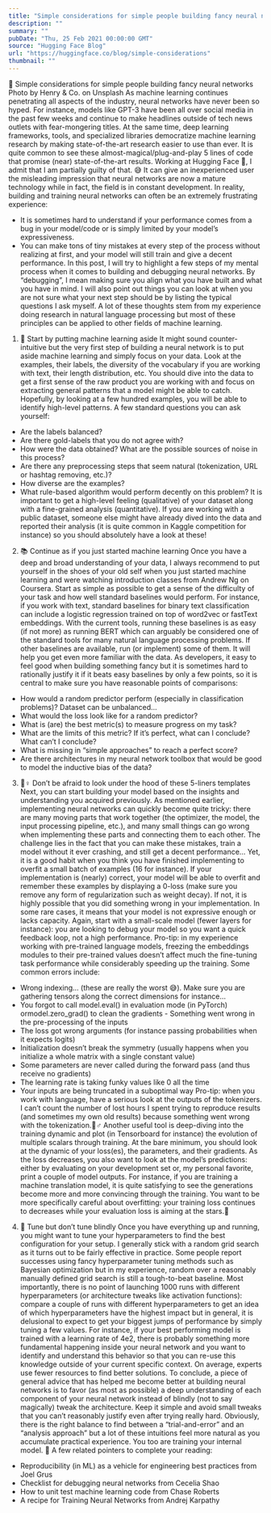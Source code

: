 ```yaml
---
title: "Simple considerations for simple people building fancy neural networks"
description: ""
summary: ""
pubDate: "Thu, 25 Feb 2021 00:00:00 GMT"
source: "Hugging Face Blog"
url: "https://huggingface.co/blog/simple-considerations"
thumbnail: ""
---
```


🚧 Simple considerations for simple people building fancy neural networks
Photo by Henry & Co. on Unsplash
As machine learning continues penetrating all aspects of the industry, neural networks have never been so hyped. For instance, models like GPT-3 have been all over social media in the past few weeks and continue to make headlines outside of tech news outlets with fear-mongering titles.
At the same time, deep learning frameworks, tools, and specialized libraries democratize machine learning research by making state-of-the-art research easier to use than ever. It is quite common to see these almost-magical/plug-and-play 5 lines of code that promise (near) state-of-the-art results. Working at Hugging Face 🤗, I admit that I am partially guilty of that. 😅 It can give an inexperienced user the misleading impression that neural networks are now a mature technology while in fact, the field is in constant development.
In reality, building and training neural networks can often be an extremely frustrating experience:
- It is sometimes hard to understand if your performance comes from a bug in your model/code or is simply limited by your model’s expressiveness.
- You can make tons of tiny mistakes at every step of the process without realizing at first, and your model will still train and give a decent performance.
In this post, I will try to highlight a few steps of my mental process when it comes to building and debugging neural networks. By “debugging”, I mean making sure you align what you have built and what you have in mind. I will also point out things you can look at when you are not sure what your next step should be by listing the typical questions I ask myself.
A lot of these thoughts stem from my experience doing research in natural language processing but most of these principles can be applied to other fields of machine learning.
1. 🙈 Start by putting machine learning aside
It might sound counter-intuitive but the very first step of building a neural network is to put aside machine learning and simply focus on your data. Look at the examples, their labels, the diversity of the vocabulary if you are working with text, their length distribution, etc. You should dive into the data to get a first sense of the raw product you are working with and focus on extracting general patterns that a model might be able to catch. Hopefully, by looking at a few hundred examples, you will be able to identify high-level patterns. A few standard questions you can ask yourself:
- Are the labels balanced?
- Are there gold-labels that you do not agree with?
- How were the data obtained? What are the possible sources of noise in this process?
- Are there any preprocessing steps that seem natural (tokenization, URL or hashtag removing, etc.)?
- How diverse are the examples?
- What rule-based algorithm would perform decently on this problem?
It is important to get a high-level feeling (qualitative) of your dataset along with a fine-grained analysis (quantitative). If you are working with a public dataset, someone else might have already dived into the data and reported their analysis (it is quite common in Kaggle competition for instance) so you should absolutely have a look at these!
2. 📚 Continue as if you just started machine learning
Once you have a deep and broad understanding of your data, I always recommend to put yourself in the shoes of your old self when you just started machine learning and were watching introduction classes from Andrew Ng on Coursera. Start as simple as possible to get a sense of the difficulty of your task and how well standard baselines would perform. For instance, if you work with text, standard baselines for binary text classification can include a logistic regression trained on top of word2vec or fastText embeddings. With the current tools, running these baselines is as easy (if not more) as running BERT which can arguably be considered one of the standard tools for many natural language processing problems. If other baselines are available, run (or implement) some of them. It will help you get even more familiar with the data.
As developers, it easy to feel good when building something fancy but it is sometimes hard to rationally justify it if it beats easy baselines by only a few points, so it is central to make sure you have reasonable points of comparisons:
- How would a random predictor perform (especially in classification problems)? Dataset can be unbalanced…
- What would the loss look like for a random predictor?
- What is (are) the best metric(s) to measure progress on my task?
- What are the limits of this metric? If it’s perfect, what can I conclude? What can’t I conclude?
- What is missing in “simple approaches” to reach a perfect score?
- Are there architectures in my neural network toolbox that would be good to model the inductive bias of the data?
3. 🦸♀️ Don’t be afraid to look under the hood of these 5-liners templates
Next, you can start building your model based on the insights and understanding you acquired previously. As mentioned earlier, implementing neural networks can quickly become quite tricky: there are many moving parts that work together (the optimizer, the model, the input processing pipeline, etc.), and many small things can go wrong when implementing these parts and connecting them to each other. The challenge lies in the fact that you can make these mistakes, train a model without it ever crashing, and still get a decent performance…
Yet, it is a good habit when you think you have finished implementing to overfit a small batch of examples (16 for instance). If your implementation is (nearly) correct, your model will be able to overfit and remember these examples by displaying a 0-loss (make sure you remove any form of regularization such as weight decay). If not, it is highly possible that you did something wrong in your implementation. In some rare cases, it means that your model is not expressive enough or lacks capacity. Again, start with a small-scale model (fewer layers for instance): you are looking to debug your model so you want a quick feedback loop, not a high performance.
Pro-tip: in my experience working with pre-trained language models, freezing the embeddings modules to their pre-trained values doesn’t affect much the fine-tuning task performance while considerably speeding up the training.
Some common errors include:
- Wrong indexing… (these are really the worst 😅). Make sure you are gathering tensors along the correct dimensions for instance…
- You forgot to call
model.eval()
in evaluation mode (in PyTorch) ormodel.zero\_grad()
to clean the gradients - Something went wrong in the pre-processing of the inputs
- The loss got wrong arguments (for instance passing probabilities when it expects logits)
- Initialization doesn’t break the symmetry (usually happens when you initialize a whole matrix with a single constant value)
- Some parameters are never called during the forward pass (and thus receive no gradients)
- The learning rate is taking funky values like 0 all the time
- Your inputs are being truncated in a suboptimal way
Pro-tip: when you work with language, have a serious look at the outputs of the tokenizers. I can’t count the number of lost hours I spent trying to reproduce results (and sometimes my own old results) because something went wrong with the tokenization.🤦♂️
Another useful tool is deep-diving into the training dynamic and plot (in Tensorboard for instance) the evolution of multiple scalars through training. At the bare minimum, you should look at the dynamic of your loss(es), the parameters, and their gradients.
As the loss decreases, you also want to look at the model’s predictions: either by evaluating on your development set or, my personal favorite, print a couple of model outputs. For instance, if you are training a machine translation model, it is quite satisfying to see the generations become more and more convincing through the training. You want to be more specifically careful about overfitting: your training loss continues to decreases while your evaluation loss is aiming at the stars.💫
4. 👀 Tune but don’t tune blindly
Once you have everything up and running, you might want to tune your hyperparameters to find the best configuration for your setup. I generally stick with a random grid search as it turns out to be fairly effective in practice.
Some people report successes using fancy hyperparameter tuning methods such as Bayesian optimization but in my experience, random over a reasonably manually defined grid search is still a tough-to-beat baseline.
Most importantly, there is no point of launching 1000 runs with different hyperparameters (or architecture tweaks like activation functions): compare a couple of runs with different hyperparameters to get an idea of which hyperparameters have the highest impact but in general, it is delusional to expect to get your biggest jumps of performance by simply tuning a few values. For instance, if your best performing model is trained with a learning rate of 4e2, there is probably something more fundamental happening inside your neural network and you want to identify and understand this behavior so that you can re-use this knowledge outside of your current specific context.
On average, experts use fewer resources to find better solutions.
To conclude, a piece of general advice that has helped me become better at building neural networks is to favor (as most as possible) a deep understanding of each component of your neural network instead of blindly (not to say magically) tweak the architecture. Keep it simple and avoid small tweaks that you can’t reasonably justify even after trying really hard. Obviously, there is the right balance to find between a “trial-and-error” and an “analysis approach” but a lot of these intuitions feel more natural as you accumulate practical experience. You too are training your internal model. 🤯
A few related pointers to complete your reading:
- Reproducibility (in ML) as a vehicle for engineering best practices from Joel Grus
- Checklist for debugging neural networks from Cecelia Shao
- How to unit test machine learning code from Chase Roberts
- A recipe for Training Neural Networks from Andrej Karpathy